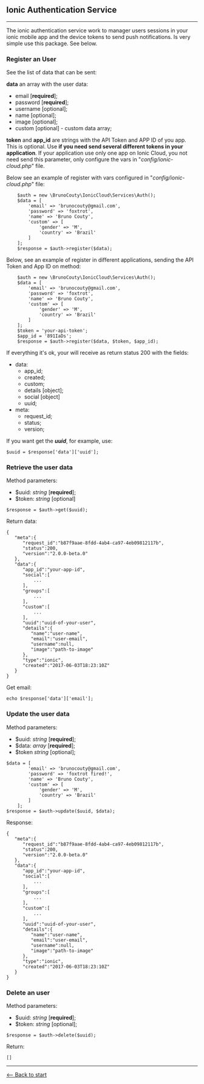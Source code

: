 ## Ionic Authentication Service

------------

The ionic authentication service work to manager users sessions in your ionic mobile app and the device tokens to send push notifications. Is very simple use this package. See below.

### Register an User

See the list of data that can be sent:

**data** an array with the user data:
- email [**required**];
- password [**required**];
- username [optional];
- name [optional];
- image [optional];
- custom [optional] - custom data array;

**token** and **app_id** are strings with the API Token and APP ID of you app. This is optional. Use **if you need send several different tokens in your application**. If your application use only one app on Ionic Cloud, you not need send this parameter, only configure the vars in "*config/ionic-cloud.php*" file.

Below see an example of register with vars configured in "*config/ionic-cloud.php*" file:

```
    $auth = new \BrunoCouty\IonicCloud\Services\Auth();
    $data = [
        'email' => 'brunocouty@gmail.com',
        'password' => 'foxtrot',
        'name' => 'Bruno Couty',
        'custom' => [
            'gender' => 'M',
            'country' => 'Brazil'
        ]
    ];
    $response = $auth->register($data);
```

Below, see an example of register in different applications, sending the API Token and App ID on method:

```
    $auth = new \BrunoCouty\IonicCloud\Services\Auth();
    $data = [
        'email' => 'brunocouty@gmail.com',
        'password' => 'foxtrot',
        'name' => 'Bruno Couty',
        'custom' => [
            'gender' => 'M',
            'country' => 'Brazil'
        ]
    ];
    $token = 'your-api-token';
    $app_id = '891IaDs';
    $response = $auth->register($data, $token, $app_id);
```


If everything it's ok, your will receive as return status 200 with the fields:

- data:
     - app_id;
     - created;
     - custom;
     - details [object];
     - social [object]
     - uuid;
- meta:
    - request_id;
    - status;
    - version;

If you want get the ***uuid***, for example, use:
 
```
$uuid = $response['data']['uuid']; 
```

### Retrieve the user data

Method parameters:

- $uuid: *string* [**required**];
- $token: *string* [optional]

```
$response = $auth->get($uuid);
```

Return data:

```
{  
   "meta":{  
      "request_id":"b87f9aae-8fdd-4ab4-ca97-4eb09812117b",
      "status":200,
      "version":"2.0.0-beta.0"
   },
   "data":{  
      "app_id":"your-app-id",
      "social":[  
          ...
      ],
      "groups":[  
          ...
      ],
      "custom":[  
          ...
      ],
      "uuid":"uuid-of-your-user",
      "details":{  
         "name":"user-name",
         "email":"user-email",
         "username":null,
         "image":"path-to-image"
      },
      "type":"ionic",
      "created":"2017-06-03T18:23:10Z"
   }
}
```

Get email:

```
echo $response['data']['email'];
```

### Update the user data

Method parameters:

- $uuid: *string* [**required**];
- $data: *array* [**required**];
- $token *string* [optional];

```
$data = [
        'email' => 'brunocouty@gmail.com',
        'password' => 'foxtrot fired!',
        'name' => 'Bruno Couty',
        'custom' => [
            'gender' => 'M',
            'country' => 'Brazil'
        ]
    ];
$response = $auth->update($uuid, $data);
```

Response:

```
{  
   "meta":{  
      "request_id":"b87f9aae-8fdd-4ab4-ca97-4eb09812117b",
      "status":200,
      "version":"2.0.0-beta.0"
   },
   "data":{  
      "app_id":"your-app-id",
      "social":[  
          ...
      ],
      "groups":[  
          ...
      ],
      "custom":[  
          ...
      ],
      "uuid":"uuid-of-your-user",
      "details":{  
         "name":"user-name",
         "email":"user-email",
         "username":null,
         "image":"path-to-image"
      },
      "type":"ionic",
      "created":"2017-06-03T18:23:10Z"
   }
}
```

### Delete an user

Method parameters:

- $uuid: *string* [**required**];
- $token: *string* [optional];

```
$response = $auth->delete($uuid);
```

Return:

```
[]
```

----------------

[<– Back to start](../readme.md)